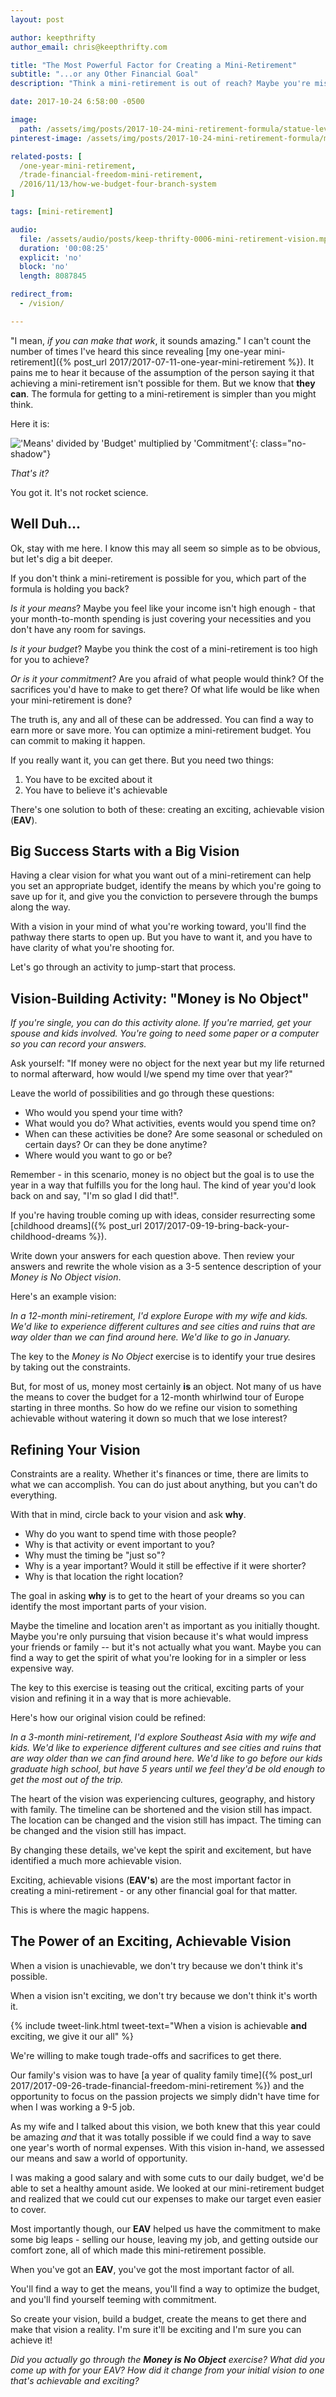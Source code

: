 ```yaml
---
layout: post

author: keepthrifty
author_email: chris@keepthrifty.com

title: "The Most Powerful Factor for Creating a Mini-Retirement"
subtitle: "...or any Other Financial Goal"
description: "Think a mini-retirement is out of reach? Maybe you're missing something - there's one big thing that could make a mini-retirement possible and I've got the formula to get you there."

date: 2017-10-24 6:58:00 -0500

image:
  path: /assets/img/posts/2017-10-24-mini-retirement-formula/statue-lever-sky.jpg
pinterest-image: /assets/img/posts/2017-10-24-mini-retirement-formula/mini-retirement-make-a-reality

related-posts: [
  /one-year-mini-retirement,
  /trade-financial-freedom-mini-retirement,
  /2016/11/13/how-we-budget-four-branch-system
]

tags: [mini-retirement]

audio:
  file: /assets/audio/posts/keep-thrifty-0006-mini-retirement-vision.mp3
  duration: '00:08:25'
  explicit: 'no'
  block: 'no'
  length: 8087845

redirect_from:
  - /vision/

---
```


"I mean, _if you can make that work_, it sounds amazing." I can't count the number of times I've heard this since revealing [my one-year mini-retirement]({% post_url 2017/2017-07-11-one-year-mini-retirement %}). It pains me to hear it because of the assumption of the person saying it that achieving a mini-retirement isn't possible for them. But we know that __they can__. The formula for getting to a mini-retirement is simpler than you might think.

Here it is:

!['Means' divided by 'Budget' multiplied by 'Commitment'](/assets/img/posts/2017-10-24-mini-retirement-formula/mini-retirement-formula.png){: class="no-shadow"}

_That's it?_

You got it. It's not rocket science.

## Well Duh...

Ok, stay with me here. I know this may all seem so simple as to be obvious, but let's dig a bit deeper.

If you don't think a mini-retirement is possible for you, which part of the formula is holding you back?

_Is it your means_? Maybe you feel like your income isn't high enough - that your month-to-month spending is just covering your necessities and you don't have any room for savings.

_Is it your budget_? Maybe you think the cost of a mini-retirement is too high for you to achieve?

_Or is it your commitment_? Are you afraid of what people would think? Of the sacrifices you'd have to make to get there? Of what life would be like when your mini-retirement is done?

The truth is, any and all of these can be addressed. You can find a way to earn more or save more. You can optimize a mini-retirement budget. You can commit to making it happen.

If you really want it, you can get there. But you need two things:

1. You have to be excited about it
2. You have to believe it's achievable

There's one solution to both of these: creating an exciting, achievable vision (__EAV__).

## Big Success Starts with a Big Vision

Having a clear vision for what you want out of a mini-retirement can help you set an appropriate budget, identify the means by which you're going to save up for it, and give you the conviction to persevere through the bumps along the way.

With a vision in your mind of what you're working toward, you'll find the pathway there starts to open up. But you have to want it, and you have to have clarity of what you're shooting for.

Let's go through an activity to jump-start that process.

## Vision-Building Activity: "Money is No Object"

_If you're single, you can do this activity alone. If you're married, get your spouse and kids involved. You're going to need some paper or a computer so you can record your answers._

Ask yourself: "If money were no object for the next year but my life returned to normal afterward, how would I/we spend my time over that year?"

Leave the world of possibilities and go through these questions:

- Who would you spend your time with?
- What would you do? What activities, events would you spend time on?
- When can these activities be done? Are some seasonal or scheduled on certain days? Or can they be done anytime?
- Where would you want to go or be?

Remember - in this scenario, money is no object but the goal is to use the year in a way that fulfills you for the long haul. The kind of year you'd look back on and say, "I'm so glad I did that!".

If you're having trouble coming up with ideas, consider resurrecting some [childhood dreams]({% post_url 2017/2017-09-19-bring-back-your-childhood-dreams %}).

Write down your answers for each question above. Then review your answers and rewrite the whole vision as a 3-5 sentence description of your _Money is No Object vision_.

Here's an example vision:

_In a 12-month mini-retirement, I'd explore Europe with my wife and kids. We'd like to experience different cultures and see cities and ruins that are way older than we can find around here. We'd like to go in January._

The key to the _Money is No Object_ exercise is to identify your true desires by taking out the constraints.

But, for most of us, money most certainly __is__ an object. Not many of us have the means to cover the budget for a 12-month whirlwind tour of Europe starting in three months. So how do we refine our vision to something achievable without watering it down so much that we lose interest?

## Refining Your Vision

Constraints are a reality. Whether it's finances or time, there are limits to what we can accomplish. You can do just about anything, but you can't do everything.

With that in mind, circle back to your vision and ask __why__.

- Why do you want to spend time with those people?
- Why is that activity or event important to you?
- Why must the timing be "just so"?
- Why is a year important? Would it still be effective if it were shorter?
- Why is that location the right location?

The goal in asking __why__ is to get to the heart of your dreams so you can identify the most important parts of your vision.

Maybe the timeline and location aren't as important as you initially thought. Maybe you're only pursuing that vision because it's what would impress your friends or family -- but it's not actually what you want. Maybe you can find a way to get the spirit of what you're looking for in a simpler or less expensive way.

The key to this exercise is teasing out the critical, exciting parts of your vision and refining it in a way that is more achievable.

Here's how our original vision could be refined:

_In a 3-month mini-retirement, I'd explore Southeast Asia with my wife and kids. We'd like to experience different cultures and see cities and ruins that are way older than we can find around here. We'd like to go before our kids graduate high school, but have 5 years until we feel they'd be old enough to get the most out of the trip._

The heart of the vision was experiencing cultures, geography, and history with family. The timeline can be shortened and the vision still has impact. The location can be changed and the vision still has impact. The timing can be changed and the vision still has impact.

By changing these details, we've kept the spirit and excitement, but have identified a much more achievable vision.

Exciting, achievable visions (__EAV's__) are the most important factor in creating a mini-retirement - or any other financial goal for that matter.

This is where the magic happens.

## The Power of an Exciting, Achievable Vision

When a vision is unachievable, we don't try because we don't think it's possible.

When a vision isn't exciting, we don't try because we don't think it's worth it.

{% include tweet-link.html tweet-text="When a vision is achievable __and__ exciting, we give it our all" %}

We're willing to make tough trade-offs and sacrifices to get there.

Our family's vision was to have [a year of quality family time]({% post_url 2017/2017-09-26-trade-financial-freedom-mini-retirement %}) and the opportunity to focus on the passion projects we simply didn't have time for when I was working a 9-5 job.

As my wife and I talked about this vision, we both knew that this year could be amazing _and_ that it was totally possible if we could find a way to save one year's worth of normal expenses. With this vision in-hand, we assessed our means and saw a world of opportunity.

I was making a good salary and with some cuts to our daily budget, we'd be able to set a healthy amount aside. We looked at our mini-retirement budget and realized that we could cut our expenses to make our target even easier to cover.

Most importantly though, our __EAV__ helped us have the commitment to make some big leaps - selling our house, leaving my job, and getting outside our comfort zone, all of which made this mini-retirement possible.

When you've got an __EAV__, you've got the most important factor of all.

You'll find a way to get the means, you'll find a way to optimize the budget, and you'll find yourself teeming with commitment.

So create your vision, build a budget, create the means to get there and make that vision a reality. I'm sure it'll be exciting and I'm sure you can achieve it!

_Did you actually go through the_ ___Money is No Object___ _exercise? What did you come up with for your EAV? How did it change from your initial vision to one that's achievable and exciting?_
